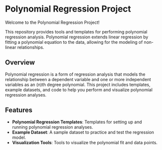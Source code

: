 # Polynomial Regression Project

Welcome to the Polynomial Regression Project!

This repository provides tools and templates for performing polynomial regression analysis. Polynomial regression extends linear regression by fitting a polynomial equation to the data, allowing for the modeling of non-linear relationships.

## Overview

Polynomial regression is a form of regression analysis that models the relationship between a dependent variable and one or more independent variables as an \(n\)th degree polynomial. This project includes templates, example datasets, and code to help you perform and visualize polynomial regression analyses.

## Features

- **Polynomial Regression Templates**: Templates for setting up and running polynomial regression analyses.
- **Example Dataset**: A sample dataset to practice and test the regression model.
- **Visualization Tools**: Tools to visualize the polynomial fit and data points.
